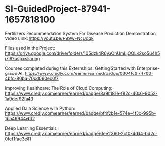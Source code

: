 # SI-GuidedProject-87941-1657818100
Fertilizers Recommendation System For Disease Prediction
Demonstration Video Link:
https://youtu.be/P99wFNqUdqk

Files used in the Project:
https://drive.google.com/drive/folders/105dzk4R6yaOhUmLjOQL42so5u4h5i7l8?usp=sharing

Courses completed during this Externships:
Getting Started with Enterprise-grade AI:
https://www.credly.com/earner/earned/badge/0804fc9f-4766-4bfc-80ba-70cd060ec0f7

Improving Healthcare: The Role of Cloud Computing:
https://www.credly.com/earner/earned/badge/8a9b181e-f82c-40c6-9052-1a9def92fa43

Applied Data Science with Python:
https://www.credly.com/earner/earned/badge/bf4f2b1e-574e-4f0c-995b-1ba49944eb12

Deep Learning Essentials:
https://www.credly.com/earner/earned/badge/0ee1f360-2cf0-4dd4-bd2c-0fef1fae3e81

